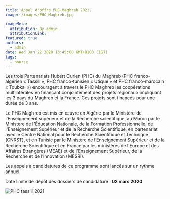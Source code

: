 ```yaml
---
title: Appel d'offre PHC-Maghreb 2021.
image: /images/PHC_Maghreb.jpg

imageMeta:
  attribution: By admin
  attributionLink:
featured: true
authors:
  - admin
date: Wed Jan 22 2020 13:45:00 GMT+0100 (IST)
tags:
  - bourse
---
```

Les trois Partenariats Hubert Curien (PHC) du Maghreb (PHC franco-algérien « Tassili », PHC franco-tunisien « Utique » et PHC franco-marocain « Toubkal ») encouragent à travers le PHC Maghreb les coopérations multilatérales en finançant conjointement des projets régionaux impliquant les 3 pays du Maghreb et la France. Ces projets sont financés pour une durée de 3 ans.

Le PHC Maghreb est mis en œuvre en Algérie par le Ministère de l’Enseignement supérieur et de la Recherche scientifique, au Maroc par le Ministère de l'Éducation Nationale, de la Formation Professionnelle, de l'Enseignement Supérieur et de la Recherche Scientifique, en partenariat avec le Centre National pour le Recherche Scientifique et Technique (CNRST), et en Tunisie par le Ministère de l’Enseignement Supérieur et de la Recherche Scientifique et en France par les ministères de l'Europe et des Affaires Etrangères (MEAE) et de l'Enseignement Supérieur, de la Recherche et de l’Innovation (MESRI).

Les appels à candidatures de ce programme sont lancés sur un rythme annuel.

Date limite de dépôt des dossiers de candidature : **02 mars 2020**

![PHC tassili 2021](/images/phc-maghreb-2021.jpg)
